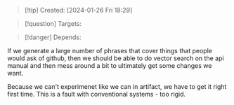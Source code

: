 
>[!tip] Created: [2024-01-26 Fri 18:29]

>[!question] Targets: 

>[!danger] Depends: 

If we generate a large number of phrases that cover things that people would ask of github, then we should be able to do vector search on the api manual and then mess around a bit to ultimately get some changes we want.

Because we can't experimenet like we can in artifact, we have to get it right first time.  This is a fault with conventional systems - too rigid.